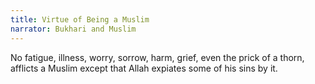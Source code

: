 ```yaml
---
title: Virtue of Being a Muslim
narrator: Bukhari and Muslim
---
```


No fatigue, illness, worry, sorrow, harm, grief, even the prick of a thorn, afflicts a Muslim except that Allah expiates some of his sins by it.
